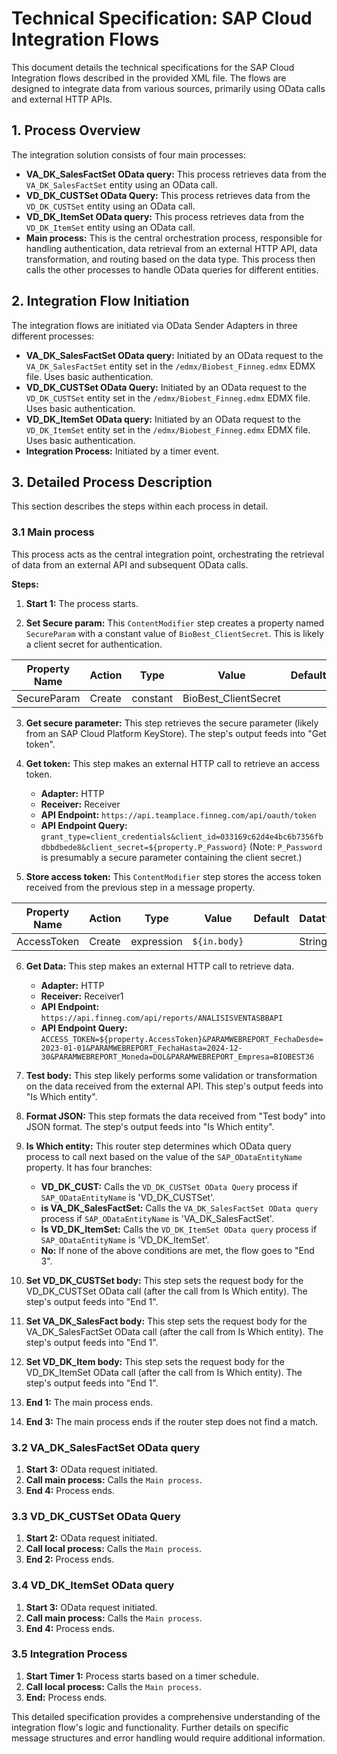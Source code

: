 # Technical Specification: SAP Cloud Integration Flows

This document details the technical specifications for the SAP Cloud Integration flows described in the provided XML file.  The flows are designed to integrate data from various sources, primarily using OData calls and external HTTP APIs.


## 1. Process Overview

The integration solution consists of four main processes:

* **VA_DK_SalesFactSet OData query:** This process retrieves data from the `VA_DK_SalesFactSet` entity using an OData call.
* **VD_DK_CUSTSet OData Query:** This process retrieves data from the `VD_DK_CUSTSet` entity using an OData call.
* **VD_DK_ItemSet OData query:** This process retrieves data from the `VD_DK_ItemSet` entity using an OData call.
* **Main process:** This is the central orchestration process, responsible for handling authentication, data retrieval from an external HTTP API, data transformation, and routing based on the data type. This process then calls the other processes to handle OData queries for different entities.


## 2. Integration Flow Initiation

The integration flows are initiated via OData Sender Adapters in three different processes:

* **VA_DK_SalesFactSet OData query:** Initiated by an OData request to the `VA_DK_SalesFactSet` entity set in the `/edmx/Biobest_Finneg.edmx` EDMX file. Uses basic authentication.
* **VD_DK_CUSTSet OData Query:** Initiated by an OData request to the `VD_DK_CUSTSet` entity set in the `/edmx/Biobest_Finneg.edmx` EDMX file. Uses basic authentication.
* **VD_DK_ItemSet OData query:** Initiated by an OData request to the `VD_DK_ItemSet` entity set in the `/edmx/Biobest_Finneg.edmx` EDMX file. Uses basic authentication.
* **Integration Process:** Initiated by a timer event.


## 3. Detailed Process Description

This section describes the steps within each process in detail.

### 3.1 Main process

This process acts as the central integration point, orchestrating the retrieval of data from an external API and subsequent OData calls.

**Steps:**

1. **Start 1:** The process starts.

2. **Set Secure param:**  This `ContentModifier` step creates a property named `SecureParam` with a constant value of `BioBest_ClientSecret`.  This is likely a client secret for authentication.

| Property Name | Action | Type | Value | Default | Datatype |
|---|---|---|---|---|---|
| SecureParam | Create | constant | BioBest_ClientSecret |  |  |

3. **Get secure parameter:** This step retrieves the secure parameter (likely from an SAP Cloud Platform KeyStore). The step's output feeds into "Get token".

4. **Get token:** This step makes an external HTTP call to retrieve an access token.

   * **Adapter:** HTTP
   * **Receiver:** Receiver
   * **API Endpoint:** `https://api.teamplace.finneg.com/api/oauth/token`
   * **API Endpoint Query:** `grant_type=client_credentials&client_id=033169c62d4e4bc6b7356fbdbbdbede8&client_secret=${property.P_Password}`  (Note: `P_Password` is presumably a secure parameter containing the client secret.)


5. **Store access token:** This `ContentModifier` step stores the access token received from the previous step in a message property.

| Property Name | Action | Type | Value | Default | Datatype |
|---|---|---|---|---|---|
| AccessToken | Create | expression | `${in.body}` |  | String |

6. **Get Data:** This step makes an external HTTP call to retrieve data.

   * **Adapter:** HTTP
   * **Receiver:** Receiver1
   * **API Endpoint:** `https://api.finneg.com/api/reports/ANALISISVENTASBBAPI`
   * **API Endpoint Query:** `ACCESS_TOKEN=${property.AccessToken}&PARAMWEBREPORT_FechaDesde=2023-01-01&PARAMWEBREPORT_FechaHasta=2024-12-30&PARAMWEBREPORT_Moneda=DOL&PARAMWEBREPORT_Empresa=BIOBEST36`

7. **Test body:** This step likely performs some validation or transformation on the data received from the external API. This step's output feeds into "Is Which entity".


8. **Format JSON:** This step formats the data received from "Test body" into JSON format. The step's output feeds into "Is Which entity".

9. **Is Which entity:** This router step determines which OData query process to call next based on the value of the `SAP_ODataEntityName` property.  It has four branches:

    * **VD_DK_CUST:** Calls the `VD_DK_CUSTSet OData Query` process if `SAP_ODataEntityName` is 'VD_DK_CUSTSet'.
    * **is VA_DK_SalesFactSet:** Calls the `VA_DK_SalesFactSet OData query` process if `SAP_ODataEntityName` is 'VA_DK_SalesFactSet'.
    * **Is VD_DK_ItemSet:** Calls the `VD_DK_ItemSet OData query` process if `SAP_ODataEntityName` is 'VD_DK_ItemSet'.
    * **No:**  If none of the above conditions are met, the flow goes to "End 3".

10. **Set VD_DK_CUSTSet body:** This step sets the request body for the VD_DK_CUSTSet OData call (after the call from Is Which entity). The step's output feeds into "End 1".

11. **Set VA_DK_SalesFact body:** This step sets the request body for the VA_DK_SalesFactSet OData call (after the call from Is Which entity). The step's output feeds into "End 1".

12. **Set VD_DK_Item body:** This step sets the request body for the VD_DK_ItemSet OData call (after the call from Is Which entity). The step's output feeds into "End 1".

13. **End 1:** The main process ends.
14. **End 3:**  The main process ends if the router step does not find a match.



### 3.2 VA_DK_SalesFactSet OData query

1. **Start 3:** OData request initiated.
2. **Call main process:** Calls the `Main process`.
3. **End 4:** Process ends.

### 3.3 VD_DK_CUSTSet OData Query

1. **Start 2:** OData request initiated.
2. **Call local process:** Calls the `Main process`.
3. **End 2:** Process ends.


### 3.4 VD_DK_ItemSet OData query

1. **Start 3:** OData request initiated.
2. **Call main process:** Calls the `Main process`.
3. **End 4:** Process ends.


### 3.5 Integration Process

1. **Start Timer 1:**  Process starts based on a timer schedule.
2. **Call local process:** Calls the `Main process`.
3. **End:** Process ends.


This detailed specification provides a comprehensive understanding of the integration flow's logic and functionality.  Further details on specific message structures and error handling would require additional information.
